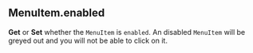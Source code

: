 ## MenuItem.enabled

**Get** or **Set** whether the `MenuItem` is `enabled`. An disabled `MenuItem` will be greyed out and you will not be able to click on it.